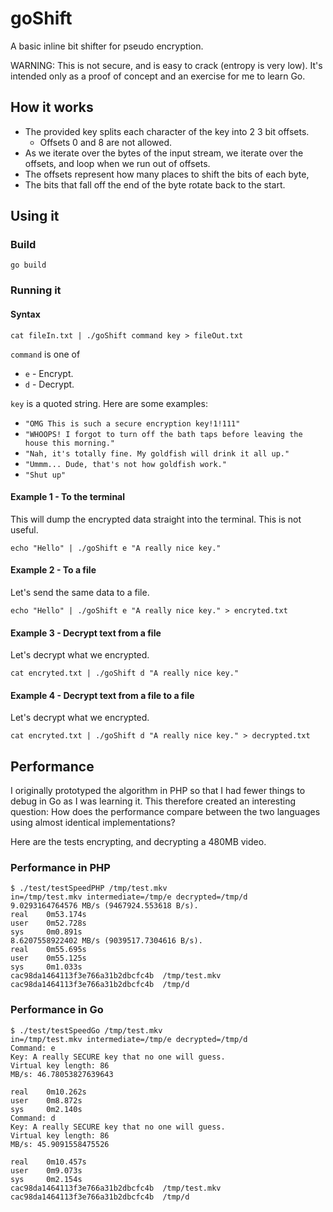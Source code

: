 # goShift

A basic inline bit shifter for pseudo encryption.

WARNING: This is not secure, and is easy to crack (entropy is very low). It's intended only as a proof of concept and an exercise for me to learn Go.

## How it works

* The provided key splits each character of the key into 2 3 bit offsets.
    * Offsets 0 and 8 are not allowed.
* As we iterate over the bytes of the input stream, we iterate over the offsets, and loop when we run out of offsets.
* The offsets represent how many places to shift the bits of each byte,
* The bits that fall off the end of the byte rotate back to the start.

## Using it

### Build

```
go build
```

### Running it

#### Syntax

```
cat fileIn.txt | ./goShift command key > fileOut.txt
```

`command` is one of

* `e` - Encrypt.
* `d` - Decrypt.

`key` is a quoted string. Here are some examples:

* `"OMG This is such a secure encryption key!1!111"`
* `"WHOOPS! I forgot to turn off the bath taps before leaving the house this morning."`
* `"Nah, it's totally fine. My goldfish will drink it all up."`
* `"Ummm... Dude, that's not how goldfish work."`
* `"Shut up"`

#### Example 1 - To the terminal

This will dump the encrypted data straight into the terminal. This is not useful.

```
echo "Hello" | ./goShift e "A really nice key."
```

#### Example 2 - To a file

Let's send the same data to a file.

```
echo "Hello" | ./goShift e "A really nice key." > encryted.txt
```

#### Example 3 - Decrypt text from a file

Let's decrypt what we encrypted.

```
cat encryted.txt | ./goShift d "A really nice key."
```

#### Example 4 - Decrypt text from a file to a file

Let's decrypt what we encrypted.

```
cat encryted.txt | ./goShift d "A really nice key." > decrypted.txt
```

## Performance

I originally prototyped the algorithm in PHP so that I had fewer things to debug in Go as I was learning it. This therefore created an interesting question: How does the performance compare between the two languages using almost identical implementations?

Here are the tests encrypting, and decrypting a 480MB video.

### Performance in PHP

```
$ ./test/testSpeedPHP /tmp/test.mkv
in=/tmp/test.mkv intermediate=/tmp/e decrypted=/tmp/d
9.0293164764576 MB/s (9467924.553618 B/s).
real    0m53.174s
user    0m52.728s
sys     0m0.891s
8.6207558922402 MB/s (9039517.7304616 B/s).
real    0m55.695s
user    0m55.125s
sys     0m1.033s
cac98da1464113f3e766a31b2dbcfc4b  /tmp/test.mkv
cac98da1464113f3e766a31b2dbcfc4b  /tmp/d
```

### Performance in Go

```
$ ./test/testSpeedGo /tmp/test.mkv
in=/tmp/test.mkv intermediate=/tmp/e decrypted=/tmp/d
Command: e
Key: A really SECURE key that no one will guess.
Virtual key length: 86
MB/s: 46.78053827639643

real    0m10.262s
user    0m8.872s
sys     0m2.140s
Command: d
Key: A really SECURE key that no one will guess.
Virtual key length: 86
MB/s: 45.9091558475526

real    0m10.457s
user    0m9.073s
sys     0m2.154s
cac98da1464113f3e766a31b2dbcfc4b  /tmp/test.mkv
cac98da1464113f3e766a31b2dbcfc4b  /tmp/d
```
